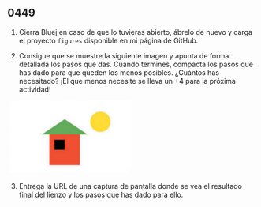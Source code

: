 ## 0449

1. Cierra Bluej en caso de que lo tuvieras abierto, ábrelo de nuevo y carga el proyecto `figures` disponible en mi página de GitHub.

2. Consigue que se muestre la siguiente imagen y apunta de forma detallada los pasos que das. Cuando termines, compacta los pasos que has dado para que queden los menos posibles. ¿Cuántos has necesitado? ¡El que menos necesite se lleva 
un +4 para la próxima actividad!

  ![Imagen](0449.png)

3. Entrega la URL de una captura de pantalla donde se vea el resultado final del lienzo y los pasos que has dado para ello.


